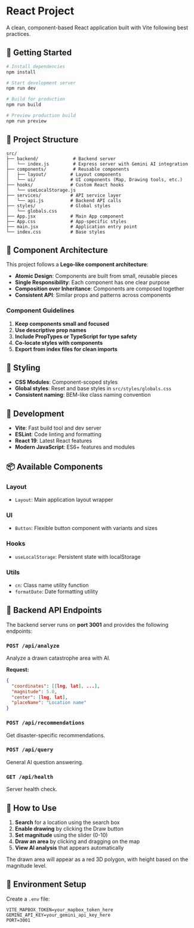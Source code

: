 # React Project

A clean, component-based React application built with Vite following best practices.

## 🚀 Getting Started

```bash
# Install dependencies
npm install

# Start development server
npm run dev

# Build for production
npm run build

# Preview production build
npm run preview
```

## 📁 Project Structure

```
src/
├── backend/             # Backend server
│   └── index.js         # Express server with Gemini AI integration
├── components/          # Reusable components
│   ├── layout/         # Layout components
│   └── ui/             # UI components (Map, Drawing tools, etc.)
├── hooks/              # Custom React hooks
│   └── useLocalStorage.js
├── services/           # API service layer
│   └── api.js          # Backend API calls
├── styles/             # Global styles
│   └── globals.css
├── App.jsx             # Main App component
├── App.css             # App-specific styles
├── main.jsx            # Application entry point
└── index.css           # Base styles
```

## 🧱 Component Architecture

This project follows a **Lego-like component architecture**:

- **Atomic Design**: Components are built from small, reusable pieces
- **Single Responsibility**: Each component has one clear purpose
- **Composition over Inheritance**: Components are composed together
- **Consistent API**: Similar props and patterns across components

### Component Guidelines

1. **Keep components small and focused**
2. **Use descriptive prop names**
3. **Include PropTypes or TypeScript for type safety**
4. **Co-locate styles with components**
5. **Export from index files for clean imports**

## 🎨 Styling

- **CSS Modules**: Component-scoped styles
- **Global styles**: Reset and base styles in `src/styles/globals.css`
- **Consistent naming**: BEM-like class naming convention

## 🔧 Development

- **Vite**: Fast build tool and dev server
- **ESLint**: Code linting and formatting
- **React 19**: Latest React features
- **Modern JavaScript**: ES6+ features and modules

## 📦 Available Components

### Layout

- `Layout`: Main application layout wrapper

### UI

- `Button`: Flexible button component with variants and sizes

### Hooks

- `useLocalStorage`: Persistent state with localStorage

### Utils

- `cn`: Class name utility function
- `formatDate`: Date formatting utility

## 🔌 Backend API Endpoints

The backend server runs on **port 3001** and provides the following endpoints:

### `POST /api/analyze`

Analyze a drawn catastrophe area with AI.

**Request:**

```json
{
  "coordinates": [[lng, lat], ...],
  "magnitude": 5.0,
  "center": [lng, lat],
  "placeName": "Location name"
}
```

### `POST /api/recommendations`

Get disaster-specific recommendations.

### `POST /api/query`

General AI question answering.

### `GET /api/health`

Server health check.

## 🎯 How to Use

1. **Search** for a location using the search box
2. **Enable drawing** by clicking the Draw button
3. **Set magnitude** using the slider (0-10)
4. **Draw an area** by clicking and dragging on the map
5. **View AI analysis** that appears automatically

The drawn area will appear as a red 3D polygon, with height based on the magnitude level.

## 📝 Environment Setup

Create a `.env` file:

```env
VITE_MAPBOX_TOKEN=your_mapbox_token_here
GEMINI_API_KEY=your_gemini_api_key_here
PORT=3001
```
